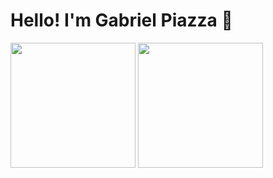 # Hello! I'm Gabriel Piazza 👋

<div display="flex">
    <img height=200 align="center" src="https://github-readme-stats.vercel.app/api?username=gpbPiazza&theme=tokyonight&show_icons=true" />
    <img height=200 align="center" src="https://github-readme-stats.vercel.app/api/top-langs/?username=gpbPiazza&theme=tokyonight&show_icons=true&layout=compact" />
</div>

